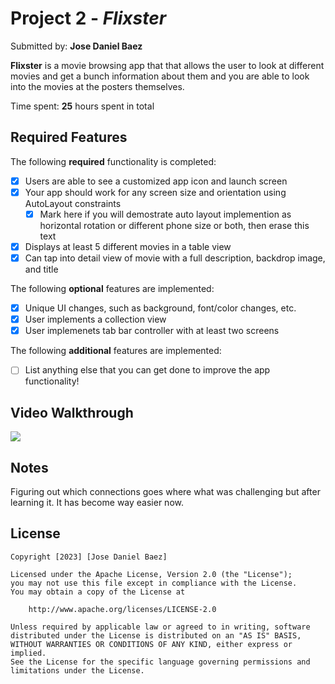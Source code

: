# Project 2 - *Flixster*

Submitted by: **Jose Daniel Baez**

**Flixster** is a movie browsing app that that allows the user to look at different movies and get a bunch information about them and you are able to look into the movies at the posters themselves. 

Time spent: **25** hours spent in total

## Required Features

The following **required** functionality is completed:

- [X] Users are able to see a customized app icon and launch screen
- [X] Your app should work for any screen size and orientation using AutoLayout constraints
  - [X] Mark here if you will demostrate auto layout implemention as horizontal rotation or different phone size or both, then erase this text
- [X] Displays at least 5 different movies in a table view
- [X] Can tap into detail view of movie with a full description, backdrop image, and title
 
The following **optional** features are implemented:

- [X] Unique UI changes, such as background, font/color changes, etc.
- [X] User implements a collection view
- [X] User implemenets tab bar controller with at least two screens

The following **additional** features are implemented:

- [ ] List anything else that you can get done to improve the app functionality!

## Video Walkthrough

<div>
    <a href="https://www.loom.com/share/ed59c9d70887462cbf158d3b8e0f7119">
      <img style="max-width:300px;" src="https://cdn.loom.com/sessions/thumbnails/ed59c9d70887462cbf158d3b8e0f7119-with-play.gif">
    </a>
  </div>
    
## Notes

Figuring out which connections goes where what was challenging but after learning it. It has become way easier now.

## License

    Copyright [2023] [Jose Daniel Baez]

    Licensed under the Apache License, Version 2.0 (the "License");
    you may not use this file except in compliance with the License.
    You may obtain a copy of the License at

        http://www.apache.org/licenses/LICENSE-2.0

    Unless required by applicable law or agreed to in writing, software
    distributed under the License is distributed on an "AS IS" BASIS,
    WITHOUT WARRANTIES OR CONDITIONS OF ANY KIND, either express or implied.
    See the License for the specific language governing permissions and
    limitations under the License.
